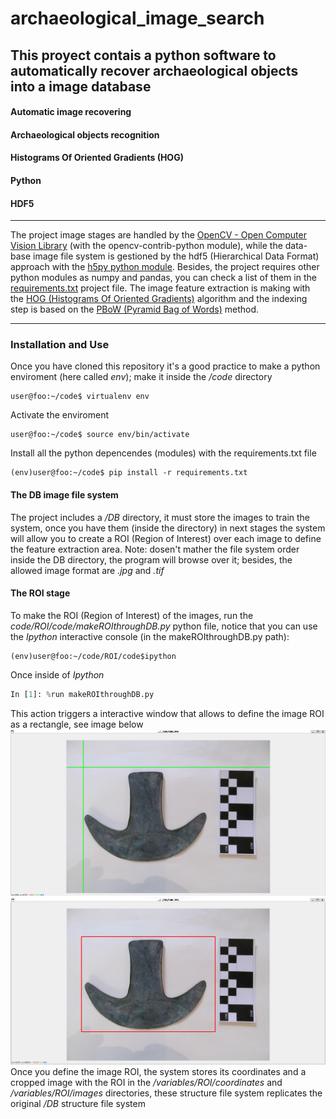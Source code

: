 # archaeological_image_search
## **This proyect contais a python software to automatically recover archaeological objects into a image database**
#### Automatic image recovering
#### Archaeological objects recognition
#### Histograms Of Oriented Gradients (HOG)
#### Python
#### HDF5
___
The project image stages are handled by the [OpenCV - Open Computer Vision Library](https://opencv.org/) (with the opencv-contrib-python module), while the data-base image file system is gestioned by the hdf5 (Hierarchical Data Format) approach with the [h5py python module](https://docs.h5py.org/en/stable/). Besides, the project requires other python modules as numpy and pandas, you can check a list of them in the [requirements.txt](/requirements.txt) project file. The image feature extraction is making with the [HOG (Histograms Of Oriented Gradients)](https://www.researchgate.net/publication/281327886_Histograms_of_Oriented_Gradients_for_Human_Detection) algorithm and the indexing step is based on the [PBoW (Pyramid Bag of Words)](https://ieeexplore.ieee.org/document/1238663) method.
___
### Installation and Use
Once you have cloned this repository it's a good practice to make a python enviroment (here called *env*); make it inside the */code* directory
```console
user@foo:~/code$ virtualenv env
```
Activate the enviroment
```console
user@foo:~/code$ source env/bin/activate
```
Install all the python depencendes (modules) with the requirements.txt file
```console
(env)user@foo:~/code$ pip install -r requirements.txt
```
#### The DB image file system
The project includes a */DB* directory, it must store the images to train the system, once you have them (inside the directory) in next stages the system will allow you to create a ROI (Region of Interest) over each image to define the feature extraction area. Note: dosen't mather the file system order inside the DB directory, the program will browse over it; besides, the allowed image format are *.jpg* and *.tif*
#### The ROI stage
To make the ROI (Region of Interest) of the images, run the *code/ROI/code/makeROIthroughDB.py* python file, notice that you can use the *Ipython* interactive console (in the makeROIthroughDB.py path):
```console
(env)user@foo:~/code/ROI/code$ipython
```
Once inside of *Ipython*
```python
In [1]: %run makeROIthroughDB.py
```
This action triggers a interactive window that allows to define the image ROI as a rectangle, see image below
![](/aux_src/ROI_1.png)
![](/aux_src/ROI_2.png)
Once you define the image ROI, the system stores its coordinates and a cropped image with the ROI in the */variables/ROI/coordinates* and */variables/ROI/images* directories, these structure file system replicates the original */DB* structure file system


[//]: # "Contributions"
